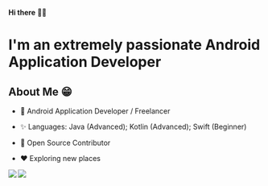 **Hi there** 👋🏻

# I'm an extremely passionate Android Application Developer

## About Me 😁
* 📱 Android Application Developer / Freelancer

* ✨ Languages: Java (Advanced); Kotlin (Advanced); Swift (Beginner)

* 📖 Open Source Contributor

* ♥️ Exploring new places


<a href="https://github.com/gsanthosh91">
  <img align="left" src="https://github-readme-stats.vercel.app/api/top-langs/?username=gsanthosh91&theme=dracula&hide=css&mode=compact" />
  <img  src="https://github-readme-stats.vercel.app/api?username=gsanthosh91&show_icons=true&theme=dracula&count_private=true" />
</a>
